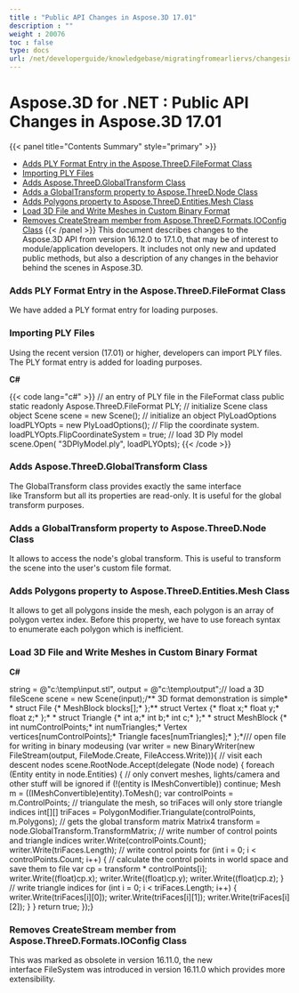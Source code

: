 ```yaml
---
title : "Public API Changes in Aspose.3D 17.01" 
description : "" 
weight : 20076 
toc : false
type: docs
url: /net/developerguide/knowledgebase/migratingfromearliervs/changesin17x/public+api+changes+in+aspose.3d+17.01/
---
```


# Aspose.3D for .NET : Public API Changes in Aspose.3D 17.01


{{< panel title="Contents Summary" style="primary" >}}
*   [Adds PLY Format Entry in the Aspose.ThreeD.FileFormat Class](#adds-ply-format-entry-in-the-aspose.threed.fileformat-class)
*   [Importing PLY Files](#importing-ply-files)
*   [Adds Aspose.ThreeD.GlobalTransform Class](#adds-aspose.threed.globaltransform-class)
*   [Adds a GlobalTransform property to Aspose.ThreeD.Node Class](#adds-a-globaltransform-property-to-aspose.threed.node-class)
*   [Adds Polygons property to Aspose.ThreeD.Entities.Mesh Class](#adds-polygons-property-to-aspose.threed.entities.mesh-class)
*   [Load 3D File and Write Meshes in Custom Binary Format](#load-3d-file-and-write-meshes-in-custom-binary-format)
*   [Removes CreateStream member from Aspose.ThreeD.Formats.IOConfig Class](#removes-createstream-member-from-aspose.threed.formats.ioconfig-class)
{{< /panel >}}
This document describes changes to the Aspose.3D API from version 16.12.0 to 17.1.0, that may be of interest to module/application developers. It includes not only new and updated public methods, but also a description of any changes in the behavior behind the scenes in Aspose.3D.

### Adds PLY Format Entry in the Aspose.ThreeD.FileFormat Class

We have added a PLY format entry for loading purposes.

### Importing PLY Files

Using the recent version (17.01) or higher, developers can import PLY files. The PLY format entry is added for loading purposes.

**C#**

{{< code lang="c#" >}}
// an entry of PLY file in the FileFormat class
public static readonly Aspose.ThreeD.FileFormat PLY;
// initialize Scene class object
Scene scene = new Scene();
// initialize an object
PlyLoadOptions loadPLYOpts = new PlyLoadOptions();
// Flip the coordinate system.
loadPLYOpts.FlipCoordinateSystem = true;
// load 3D Ply model
scene.Open( "3DPlyModel.ply", loadPLYOpts);
{{< /code >}}

### Adds Aspose.ThreeD.GlobalTransform Class

The GlobalTransform class provides exactly the same interface like Transform but all its properties are read-only. It is useful for the global transform purposes.

### Adds a GlobalTransform property to Aspose.ThreeD.Node Class

It allows to access the node's global transform. This is useful to transform the scene into the user's custom file format.

### Adds Polygons property to Aspose.ThreeD.Entities.Mesh Class

It allows to get all polygons inside the mesh, each polygon is an array of polygon vertex index. Before this property, we have to use foreach syntax to enumerate each polygon which is inefficient.

### Load 3D File and Write Meshes in Custom Binary Format

**C#**

string = @"c:\\temp\\input.stl", output = @"c:\\temp\\output";// load a 3D fileScene scene = new Scene(input);/\*\* 3D format demonstration is simple\* \* struct File {\*   MeshBlock blocks\[\];\* };\*\* struct Vertex {\*   float x;\*   float y;\*   float z;\* };\* \* struct Triangle {\*   int a;\*   int b;\*   int c;\* };\* \* struct MeshBlock {\*   int numControlPoints;\*   int numTriangles;\*   Vertex vertices\[numControlPoints\];\*   Triangle faces\[numTriangles\];\* };\*/// open file for writing in binary modeusing (var writer = new BinaryWriter(new FileStream(output, FileMode.Create, FileAccess.Write))){    // visit each descent nodes    scene.RootNode.Accept(delegate (Node node)    {        foreach (Entity entity in node.Entities)        {            // only convert meshes, lights/camera and other stuff will be ignored            if (!(entity is IMeshConvertible))                continue;            Mesh m = ((IMeshConvertible)entity).ToMesh();            var controlPoints = m.ControlPoints;            // triangulate the mesh, so triFaces will only store triangle indices            int\[\]\[\] triFaces = PolygonModifier.Triangulate(controlPoints, m.Polygons);            // gets the global transform matrix            Matrix4 transform = node.GlobalTransform.TransformMatrix;            // write number of control points and triangle indices            writer.Write(controlPoints.Count);            writer.Write(triFaces.Length);            // write control points            for (int i = 0; i < controlPoints.Count; i++)            {                // calculate the control points in world space and save them to file                var cp = transform \* controlPoints\[i\];                writer.Write((float)cp.x);                writer.Write((float)cp.y);                writer.Write((float)cp.z);            }            // write triangle indices            for (int i = 0; i < triFaces.Length; i++)            {                writer.Write(triFaces\[i\]\[0\]);                writer.Write(triFaces\[i\]\[1\]);                writer.Write(triFaces\[i\]\[2\]);            }        }        return true;    });}

### Removes CreateStream member from Aspose.ThreeD.Formats.IOConfig Class

This was marked as obsolete in version 16.11.0, the new interface FileSystem was introduced in version 16.11.0 which provides more extensibility.

  

